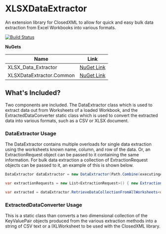 # XLSXDataExtractor

An extension library for ClosedXML to allow for quick and easy bulk data extraction from Excel Workbooks into various formats.

[![Build Status](https://travis-ci.org/CallumHoughton18/XLSXDataExtractor.svg?branch=master)](https://travis-ci.org/CallumHoughton18/XLSXDataExtractor)

**NuGets**

| Name          			   | Link          														   |
| -------------------------|:---------------------------------------------------------------------:|
| XLSX_Data_Extractor      | [NuGet Link](https://www.nuget.org/packages/XLSX_Data_Extractor/1.0.0)|
| XLSXDataExtractor.Common | [NuGet Link](https://www.nuget.org/packages/XLSXDataExtractor.Common/)|        

## What's Included?

Two components are included. The DataExtractor class which is used to extract data out from Worksheets of a loaded Workbook, and the ExtractedDataConverter static class which is used to convert the extracted data into various formats, such as a CSV or XLSX document.

### DataExtractor Usage

The DataExtractor contains multiple overloads for single data extraction using the worksheets known name, column, and row of the data. Or, an ExtractionRequest object can be passed to it containing the same information. For bulk data extraction a collection of ExtractionRequest objects can be passed to it, an example of this is shown below.

```C#
DataExtractor dataExtractor = new DataExtractor(Path.Combine(executingAssemblyPath, "Files", "IntegrationTestExample.xlsx"));

var extractionRequests = new List<ExtractionRequest>() { new ExtractionRequest("SalesRep", 2, 3), new ExtractionRequest("SalesRepID", 2, 2) };

var extracted = dataExtractor.RetrieveDataCollectionFromAllWorksheets<object>(extractionRequests);
```

### ExtractedDataConverter Usage

This is a static class than converts a two dimensional collection of the KeyValuePair objects produced from the various extraction methods into a string of CSV text or a IXLWorksheet to be used with the ClosedXML library. 